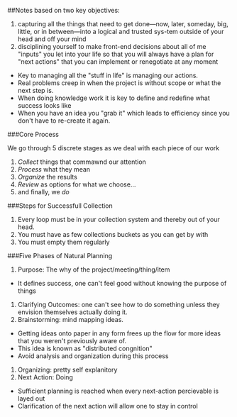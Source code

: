 ##Notes
based on two key objectives:

1. capturing all the things that need to get done—now, later, someday, big, little, or in between—into a logical and trusted sys-tem outside of your head and off your mind
1. disciplining yourself to make front-end decisions about all of me "inputs" you let into your life so that you will always have a plan for "next actions" that you can implement or renegotiate at any moment

* Key to managing all the "stuff in life" is managing our actions.
* Real problems creep in when the project is without scope or what the next step is.
* When doing knowledge work it is key to define and redefine what
success looks like
* When you have an idea you "grab it" which leads to efficiency since
you don't have to re-create it again.

###Core Process

We go through 5 discrete stages as we deal with each piece of our work

1. _Collect_ things that commawnd our attention
1. _Process_ what they mean
1. _Organize_ the results
1. _Review_ as options for what we choose...
1. and finally, we _do_

###Steps for Successfull Collection

1. Every loop must be in your collection system and thereby out of your
   head.
1. You must have as few collections buckets as you can get by with
1. You must empty them regularly

###Five Phases of Natural Planning

1. Purpose: The why of the project/meeting/thing/item
  * It defines success, one can't feel good without knowing the purpose
     of things
1. Clarifying Outcomes: one can't see how to do something unless they
   envision themselves actually doing it.
1. Brainstorming: mind mapping ideas. 
  * Getting ideas onto paper in any form frees up the flow for more
     ideas that you weren't previously aware of.
  * This idea is known as "distributed congnition"
  * Avoid analysis and organization during this process
1. Organizing: pretty self explanitory
1. Next Action: Doing
  * Sufficient planning is reached when every next-action percievable
     is layed out
  * Clarification of the next action will allow one to stay in control
